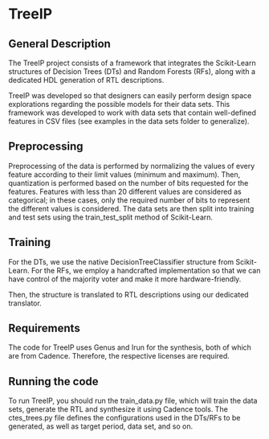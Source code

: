 # TreeIP

## General Description
The TreeIP project consists of a framework that integrates the Scikit-Learn structures of Decision Trees (DTs) and Random Forests (RFs), along with a dedicated HDL generation of RTL descriptions.

TreeIP was developed so that designers can easily perform design space explorations regarding the possible models for their data sets. This framework was developed to work with data sets that contain well-defined features in CSV files (see examples in the data sets folder to generalize).

## Preprocessing

Preprocessing of the data is performed by normalizing the values of every feature according to their limit values (minimum and maximum). Then, quantization is performed based on the number of bits requested for the features. Features with less than 20 different values are considered as categorical; in these cases, only the required number of bits to represent the different values is considered. The data sets are then split into training and test sets using the train_test_split method of Scikit-Learn.

## Training

For the DTs, we use the native DecisionTreeClassifier structure from Scikit-Learn. For the RFs, we employ a handcrafted implementation so that we can have control of the majority voter and make it more hardware-friendly.

Then, the structure is translated to RTL descriptions using our dedicated translator.

## Requirements

The code for TreeIP uses Genus and Irun for the synthesis, both of which are from Cadence. Therefore, the respective licenses are required.

## Running the code

To run TreeIP, you should run the train_data.py file, which will train the data sets, generate the RTL and synthesize it using Cadence tools. The ctes_trees.py file defines the configurations used in the DTs/RFs to be generated, as well as target period, data set, and so on.

